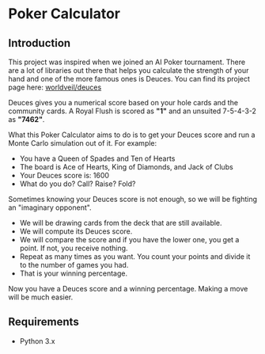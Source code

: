# Poker Calculator

## Introduction
This project was inspired when we joined an AI Poker tournament. There are a lot of libraries out there that helps you calculate the strength of your hand and one of the more famous ones is Deuces. You can find its project page here: [worldveil/deuces](https://github.com/worldveil/deuces) 

Deuces gives you a numerical score based on your hole cards and the community cards. A Royal Flush is scored as **"1"** and an unsuited 7-5-4-3-2 as **"7462"**.  

What this Poker Calculator aims to do is to get your Deuces score and run a Monte Carlo simulation out of it. For example: 
  * You have a Queen of Spades and Ten of Hearts
  * The board is Ace of Hearts, King of Diamonds, and Jack of Clubs
  * Your Deuces score is: 1600
  * What do you do? Call? Raise? Fold?
  
Sometimes knowing your Deuces score is not enough, so we will be fighting an "imaginary opponent".
  * We will be drawing cards from the deck that are still available. 
  * We will compute its Deuces score.
  * We will compare the score and if you have the lower one, you get a point. If not, you receive nothing.
  * Repeat as many times as you want. You count your points and divide it to the number of games you had. 
  * That is your winning percentage. 
  
Now you have a Deuces score and a winning percentage. Making a move will be much easier.

## Requirements
  * Python 3.x


